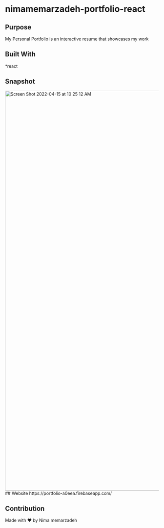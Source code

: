 # nimamemarzadeh-portfolio-react

## Purpose
My Personal Portfolio is an interactive resume that showcases my work

## Built With
*react 

## Snapshot
<img width="1305" alt="Screen Shot 2022-04-15 at 10 25 12 AM" src="https://user-images.githubusercontent.com/94582549/163601763-cb9d5fd8-7dde-4a0e-962d-1a029251cdb3.png">
## Website
https://portfolio-a0eea.firebaseapp.com/

## Contribution
Made with ❤️ by Nima memarzadeh

